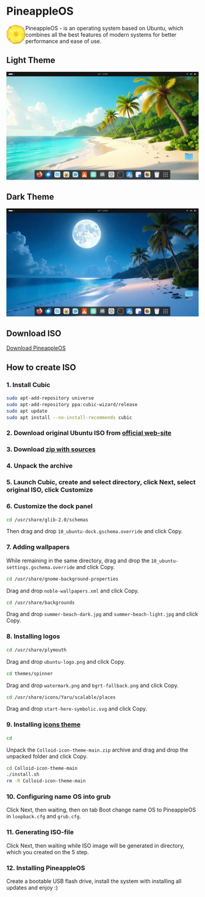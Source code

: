 # PineappleOS

<img align="left" width="50" src="./start-here-symbolic.svg">

PineappleOS - is an operating system based on Ubuntu, which combines all the best features of modern systems for better performance and ease of use.

## Light Theme
![Screenshot](screenshot_light.png) 

## Dark Theme
![Screenshot](screenshot_dark.png)

## Download ISO
[Download PineappleOS](https://drive.google.com/file/d/1vhXfDbbHK98WqOvkKnFbFuYJXyHE96kx/view?usp=sharing)

## How to create ISO

### 1. Install Cubic
```bash
sudo apt-add-repository universe
sudo apt-add-repository ppa:cubic-wizard/release
sudo apt update
sudo apt install --no-install-recommends cubic
```
### 2. Download original Ubuntu ISO from [official web-site](https://ubuntu.com/download/desktop)

### 3. Download [zip with sources](https://github.com/VladislavBanitsky/PineappleOS/archive/refs/heads/main.zip)

### 4. Unpack the archive

### 5. Launch Cubic, create and select directory, click Next, select original ISO, click Customize

### 6. Customize the dock panel
```bash
cd /usr/share/glib-2.0/schemas
```
Then drag and drop ```10_ubuntu-dock.gschema.override``` and click Copy.

### 7. Adding wallpapers
While remaining in the same directory, drag and drop the ```10_ubuntu-settings.gschema.override``` and click Copy.
```bash
cd /usr/share/gnome-background-properties
```
Drag and drop ```noble-wallpapers.xml``` and click Copy.
```bash
cd /usr/share/backgrounds
```
Drag and drop ```summer-beach-dark.jpg``` and ```summer-beach-light.jpg``` and click Copy.

### 8. Installing logos
```bash
cd /usr/share/plymouth
```
Drag and drop ```ubuntu-logo.png``` and click Copy.
```bash
cd themes/spinner
```
Drag and drop ```watermark.png``` and ```bgrt-fallback.png``` and click Copy.
```bash
cd /usr/share/icons/Yaru/scalable/places
```
Drag and drop ```start-here-symbolic.svg``` and click Copy.

### 9. Installing [icons theme](https://github.com/vinceliuice/Colloid-icon-theme)
```bash
cd
```
Unpack the ```Colloid-icon-theme-main.zip``` archive and drag and drop the unpacked folder and click Copy.
```bash
cd Colloid-icon-theme-main
./install.sh
rm -R Colloid-icon-theme-main
```

### 10. Configuring name OS into grub 
Click Next, then waiting, then on tab Boot change name OS to PineappleOS in ```loopback.cfg``` and ```grub.cfg```.

### 11. Generating ISO-file
Click Next, then waiting while ISO image will be generated in directory, which you created on the 5 step.

### 12. Installing PineappleOS 
Create a bootable USB flash drive, install the system with installing all updates and enjoy :)
